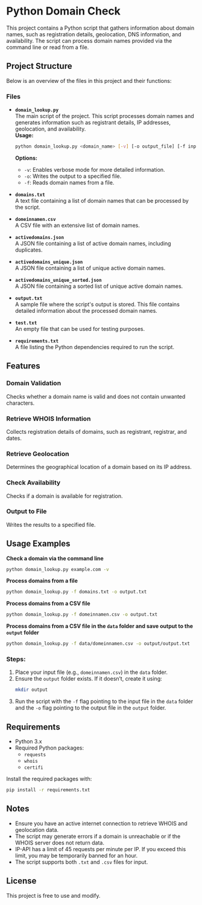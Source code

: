 # Python Domain Check

This project contains a Python script that gathers information about domain names, such as registration details, geolocation, DNS information, and availability. The script can process domain names provided via the command line or read from a file.

## Project Structure

Below is an overview of the files in this project and their functions:

### Files

- **`domain_lookup.py`**  
  The main script of the project. This script processes domain names and generates information such as registrant details, IP addresses, geolocation, and availability.  
  **Usage:**  
  ```bash
  python domain_lookup.py <domain_name> [-v] [-o output_file] [-f input_file]
  ```
  **Options:**
  - `-v`: Enables verbose mode for more detailed information.
  - `-o`: Writes the output to a specified file.
  - `-f`: Reads domain names from a file.

- **`domains.txt`**  
  A text file containing a list of domain names that can be processed by the script.

- **`domeinnamen.csv`**  
  A CSV file with an extensive list of domain names.

- **`activedomains.json`**  
  A JSON file containing a list of active domain names, including duplicates.

- **`activedomains_unique.json`**  
  A JSON file containing a list of unique active domain names.

- **`activedomains_unique_sorted.json`**  
  A JSON file containing a sorted list of unique active domain names.

- **`output.txt`**  
  A sample file where the script's output is stored. This file contains detailed information about the processed domain names.

- **`test.txt`**  
  An empty file that can be used for testing purposes.

- **`requirements.txt`**  
  A file listing the Python dependencies required to run the script.

## Features

### Domain Validation
Checks whether a domain name is valid and does not contain unwanted characters.

### Retrieve WHOIS Information
Collects registration details of domains, such as registrant, registrar, and dates.

### Retrieve Geolocation
Determines the geographical location of a domain based on its IP address.

### Check Availability
Checks if a domain is available for registration.

### Output to File
Writes the results to a specified file.

## Usage Examples

**Check a domain via the command line**
```bash
python domain_lookup.py example.com -v
```

**Process domains from a file**
```bash
python domain_lookup.py -f domains.txt -o output.txt
```

**Process domains from a CSV file**
```bash
python domain_lookup.py -f domeinnamen.csv -o output.txt
```

**Process domains from a CSV file in the `data` folder and save output to the `output` folder**
```bash
python domain_lookup.py -f data/domeinnamen.csv -o output/output.txt
```

### Steps:
1. Place your input file (e.g., `domeinnamen.csv`) in the `data` folder.
2. Ensure the `output` folder exists. If it doesn’t, create it using:
   ```bash
   mkdir output
   ```
3. Run the script with the `-f` flag pointing to the input file in the `data` folder and the `-o` flag pointing to the output file in the `output` folder.

## Requirements

- Python 3.x
- Required Python packages:
  - `requests`
  - `whois`
  - `certifi`

Install the required packages with:
```bash
pip install -r requirements.txt
```

## Notes

- Ensure you have an active internet connection to retrieve WHOIS and geolocation data.
- The script may generate errors if a domain is unreachable or if the WHOIS server does not return data.
- IP-API has a limit of 45 requests per minute per IP. If you exceed this limit, you may be temporarily banned for an hour.
- The script supports both `.txt` and `.csv` files for input.

## License

This project is free to use and modify.